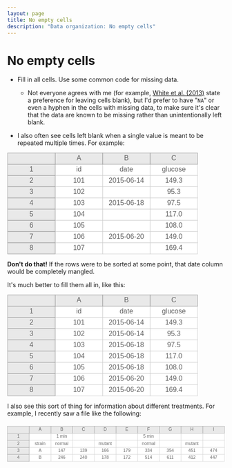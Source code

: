 ```yaml
---
layout: page
title: No empty cells
description: "Data organization: No empty cells"
---
```


# No empty cells

- Fill in all cells. Use some common code for missing data.

    - Not everyone agrees with me (for example,
[White et al. (2013)](http://library.queensu.ca/ojs/index.php/IEE/article/view/4608/4898)
state a preference for leaving cells blank), but I'd prefer to have
"`NA`" or even a hyphen in the cells with missing data, to make sure
it's clear that the data are known to be missing rather than
unintentionally left blank.

- I also often see cells left blank when a single value is meant to be
repeated multiple times. For example:

<?xml version="1.0" encoding="UTF-8"?>
<svg width="442px" height="236px" viewBox="0 0 442 236" preserveAspectRatio="xMinYmin meet" xmlns="http://www.w3.org/2000/svg" xmlns:xlink="http://www.w3.org/1999/xlink" version="1.1">
    <rect x="331" y="209" width="110" height="26" fill="white" stroke="#CECECE" stroke-width="1" />
    <text x="386" y="222" text-anchor="middle" dominant-baseline="middle" font-family="sans-serif" fill="#626262" font-size="16px" >169.4</text>
    <rect x="221" y="209" width="110" height="26" fill="white" stroke="#CECECE" stroke-width="1" />
    <text x="276" y="222" text-anchor="middle" dominant-baseline="middle" font-family="sans-serif" fill="#626262" font-size="16px" ></text>
    <rect x="111" y="209" width="110" height="26" fill="white" stroke="#CECECE" stroke-width="1" />
    <text x="166" y="222" text-anchor="middle" dominant-baseline="middle" font-family="sans-serif" fill="#626262" font-size="16px" >107</text>
    <rect x="1" y="209" width="110" height="26" fill="#E9E9E9" stroke="#969696" stroke-width="1" />
    <text x="56" y="222" text-anchor="middle" dominant-baseline="middle" font-family="sans-serif" fill="#626262" font-size="16px" >8</text>
    <rect x="331" y="183" width="110" height="26" fill="white" stroke="#CECECE" stroke-width="1" />
    <text x="386" y="196" text-anchor="middle" dominant-baseline="middle" font-family="sans-serif" fill="#626262" font-size="16px" >149.0</text>
    <rect x="221" y="183" width="110" height="26" fill="white" stroke="#CECECE" stroke-width="1" />
    <text x="276" y="196" text-anchor="middle" dominant-baseline="middle" font-family="sans-serif" fill="#626262" font-size="16px" >2015-06-20</text>
    <rect x="111" y="183" width="110" height="26" fill="white" stroke="#CECECE" stroke-width="1" />
    <text x="166" y="196" text-anchor="middle" dominant-baseline="middle" font-family="sans-serif" fill="#626262" font-size="16px" >106</text>
    <rect x="1" y="183" width="110" height="26" fill="#E9E9E9" stroke="#969696" stroke-width="1" />
    <text x="56" y="196" text-anchor="middle" dominant-baseline="middle" font-family="sans-serif" fill="#626262" font-size="16px" >7</text>
    <rect x="331" y="157" width="110" height="26" fill="white" stroke="#CECECE" stroke-width="1" />
    <text x="386" y="170" text-anchor="middle" dominant-baseline="middle" font-family="sans-serif" fill="#626262" font-size="16px" >108.0</text>
    <rect x="221" y="157" width="110" height="26" fill="white" stroke="#CECECE" stroke-width="1" />
    <text x="276" y="170" text-anchor="middle" dominant-baseline="middle" font-family="sans-serif" fill="#626262" font-size="16px" ></text>
    <rect x="111" y="157" width="110" height="26" fill="white" stroke="#CECECE" stroke-width="1" />
    <text x="166" y="170" text-anchor="middle" dominant-baseline="middle" font-family="sans-serif" fill="#626262" font-size="16px" >105</text>
    <rect x="1" y="157" width="110" height="26" fill="#E9E9E9" stroke="#969696" stroke-width="1" />
    <text x="56" y="170" text-anchor="middle" dominant-baseline="middle" font-family="sans-serif" fill="#626262" font-size="16px" >6</text>
    <rect x="331" y="131" width="110" height="26" fill="white" stroke="#CECECE" stroke-width="1" />
    <text x="386" y="144" text-anchor="middle" dominant-baseline="middle" font-family="sans-serif" fill="#626262" font-size="16px" >117.0</text>
    <rect x="221" y="131" width="110" height="26" fill="white" stroke="#CECECE" stroke-width="1" />
    <text x="276" y="144" text-anchor="middle" dominant-baseline="middle" font-family="sans-serif" fill="#626262" font-size="16px" ></text>
    <rect x="111" y="131" width="110" height="26" fill="white" stroke="#CECECE" stroke-width="1" />
    <text x="166" y="144" text-anchor="middle" dominant-baseline="middle" font-family="sans-serif" fill="#626262" font-size="16px" >104</text>
    <rect x="1" y="131" width="110" height="26" fill="#E9E9E9" stroke="#969696" stroke-width="1" />
    <text x="56" y="144" text-anchor="middle" dominant-baseline="middle" font-family="sans-serif" fill="#626262" font-size="16px" >5</text>
    <rect x="331" y="105" width="110" height="26" fill="white" stroke="#CECECE" stroke-width="1" />
    <text x="386" y="118" text-anchor="middle" dominant-baseline="middle" font-family="sans-serif" fill="#626262" font-size="16px" >97.5</text>
    <rect x="221" y="105" width="110" height="26" fill="white" stroke="#CECECE" stroke-width="1" />
    <text x="276" y="118" text-anchor="middle" dominant-baseline="middle" font-family="sans-serif" fill="#626262" font-size="16px" >2015-06-18</text>
    <rect x="111" y="105" width="110" height="26" fill="white" stroke="#CECECE" stroke-width="1" />
    <text x="166" y="118" text-anchor="middle" dominant-baseline="middle" font-family="sans-serif" fill="#626262" font-size="16px" >103</text>
    <rect x="1" y="105" width="110" height="26" fill="#E9E9E9" stroke="#969696" stroke-width="1" />
    <text x="56" y="118" text-anchor="middle" dominant-baseline="middle" font-family="sans-serif" fill="#626262" font-size="16px" >4</text>
    <rect x="331" y="79" width="110" height="26" fill="white" stroke="#CECECE" stroke-width="1" />
    <text x="386" y="92" text-anchor="middle" dominant-baseline="middle" font-family="sans-serif" fill="#626262" font-size="16px" >95.3</text>
    <rect x="221" y="79" width="110" height="26" fill="white" stroke="#CECECE" stroke-width="1" />
    <text x="276" y="92" text-anchor="middle" dominant-baseline="middle" font-family="sans-serif" fill="#626262" font-size="16px" ></text>
    <rect x="111" y="79" width="110" height="26" fill="white" stroke="#CECECE" stroke-width="1" />
    <text x="166" y="92" text-anchor="middle" dominant-baseline="middle" font-family="sans-serif" fill="#626262" font-size="16px" >102</text>
    <rect x="1" y="79" width="110" height="26" fill="#E9E9E9" stroke="#969696" stroke-width="1" />
    <text x="56" y="92" text-anchor="middle" dominant-baseline="middle" font-family="sans-serif" fill="#626262" font-size="16px" >3</text>
    <rect x="331" y="53" width="110" height="26" fill="white" stroke="#CECECE" stroke-width="1" />
    <text x="386" y="66" text-anchor="middle" dominant-baseline="middle" font-family="sans-serif" fill="#626262" font-size="16px" >149.3</text>
    <rect x="221" y="53" width="110" height="26" fill="white" stroke="#CECECE" stroke-width="1" />
    <text x="276" y="66" text-anchor="middle" dominant-baseline="middle" font-family="sans-serif" fill="#626262" font-size="16px" >2015-06-14</text>
    <rect x="111" y="53" width="110" height="26" fill="white" stroke="#CECECE" stroke-width="1" />
    <text x="166" y="66" text-anchor="middle" dominant-baseline="middle" font-family="sans-serif" fill="#626262" font-size="16px" >101</text>
    <rect x="1" y="53" width="110" height="26" fill="#E9E9E9" stroke="#969696" stroke-width="1" />
    <text x="56" y="66" text-anchor="middle" dominant-baseline="middle" font-family="sans-serif" fill="#626262" font-size="16px" >2</text>
    <rect x="331" y="27" width="110" height="26" fill="white" stroke="#CECECE" stroke-width="1" />
    <text x="386" y="40" text-anchor="middle" dominant-baseline="middle" font-family="sans-serif" fill="#626262" font-size="16px" >glucose</text>
    <rect x="221" y="27" width="110" height="26" fill="white" stroke="#CECECE" stroke-width="1" />
    <text x="276" y="40" text-anchor="middle" dominant-baseline="middle" font-family="sans-serif" fill="#626262" font-size="16px" >date</text>
    <rect x="111" y="27" width="110" height="26" fill="white" stroke="#CECECE" stroke-width="1" />
    <text x="166" y="40" text-anchor="middle" dominant-baseline="middle" font-family="sans-serif" fill="#626262" font-size="16px" >id</text>
    <rect x="1" y="27" width="110" height="26" fill="#E9E9E9" stroke="#969696" stroke-width="1" />
    <text x="56" y="40" text-anchor="middle" dominant-baseline="middle" font-family="sans-serif" fill="#626262" font-size="16px" >1</text>
    <rect x="331" y="1" width="110" height="26" fill="#E9E9E9" stroke="#969696" stroke-width="1" />
    <text x="386" y="14" text-anchor="middle" dominant-baseline="middle" font-family="sans-serif" fill="#626262" font-size="16px" >C</text>
    <rect x="221" y="1" width="110" height="26" fill="#E9E9E9" stroke="#969696" stroke-width="1" />
    <text x="276" y="14" text-anchor="middle" dominant-baseline="middle" font-family="sans-serif" fill="#626262" font-size="16px" >B</text>
    <rect x="111" y="1" width="110" height="26" fill="#E9E9E9" stroke="#969696" stroke-width="1" />
    <text x="166" y="14" text-anchor="middle" dominant-baseline="middle" font-family="sans-serif" fill="#626262" font-size="16px" >A</text>
    <rect x="1" y="1" width="110" height="26" fill="#E9E9E9" stroke="#969696" stroke-width="1" />
</svg>

**Don't do that!** If the rows were to be sorted at some point, that
date column would be completely mangled.

It's much better to fill them all in, like this:

<?xml version="1.0" encoding="UTF-8"?>
<svg width="442px" height="236px" viewBox="0 0 442 236" preserveAspectRatio="xMinYmin meet" xmlns="http://www.w3.org/2000/svg" xmlns:xlink="http://www.w3.org/1999/xlink" version="1.1">
    <rect x="331" y="209" width="110" height="26" fill="white" stroke="#CECECE" stroke-width="1" />
    <text x="386" y="222" text-anchor="middle" dominant-baseline="middle" font-family="sans-serif" fill="#626262" font-size="16px" >169.4</text>
    <rect x="221" y="209" width="110" height="26" fill="white" stroke="#CECECE" stroke-width="1" />
    <text x="276" y="222" text-anchor="middle" dominant-baseline="middle" font-family="sans-serif" fill="#626262" font-size="16px" >2015-06-20</text>
    <rect x="111" y="209" width="110" height="26" fill="white" stroke="#CECECE" stroke-width="1" />
    <text x="166" y="222" text-anchor="middle" dominant-baseline="middle" font-family="sans-serif" fill="#626262" font-size="16px" >107</text>
    <rect x="1" y="209" width="110" height="26" fill="#E9E9E9" stroke="#969696" stroke-width="1" />
    <text x="56" y="222" text-anchor="middle" dominant-baseline="middle" font-family="sans-serif" fill="#626262" font-size="16px" >8</text>
    <rect x="331" y="183" width="110" height="26" fill="white" stroke="#CECECE" stroke-width="1" />
    <text x="386" y="196" text-anchor="middle" dominant-baseline="middle" font-family="sans-serif" fill="#626262" font-size="16px" >149.0</text>
    <rect x="221" y="183" width="110" height="26" fill="white" stroke="#CECECE" stroke-width="1" />
    <text x="276" y="196" text-anchor="middle" dominant-baseline="middle" font-family="sans-serif" fill="#626262" font-size="16px" >2015-06-20</text>
    <rect x="111" y="183" width="110" height="26" fill="white" stroke="#CECECE" stroke-width="1" />
    <text x="166" y="196" text-anchor="middle" dominant-baseline="middle" font-family="sans-serif" fill="#626262" font-size="16px" >106</text>
    <rect x="1" y="183" width="110" height="26" fill="#E9E9E9" stroke="#969696" stroke-width="1" />
    <text x="56" y="196" text-anchor="middle" dominant-baseline="middle" font-family="sans-serif" fill="#626262" font-size="16px" >7</text>
    <rect x="331" y="157" width="110" height="26" fill="white" stroke="#CECECE" stroke-width="1" />
    <text x="386" y="170" text-anchor="middle" dominant-baseline="middle" font-family="sans-serif" fill="#626262" font-size="16px" >108.0</text>
    <rect x="221" y="157" width="110" height="26" fill="white" stroke="#CECECE" stroke-width="1" />
    <text x="276" y="170" text-anchor="middle" dominant-baseline="middle" font-family="sans-serif" fill="#626262" font-size="16px" >2015-06-18</text>
    <rect x="111" y="157" width="110" height="26" fill="white" stroke="#CECECE" stroke-width="1" />
    <text x="166" y="170" text-anchor="middle" dominant-baseline="middle" font-family="sans-serif" fill="#626262" font-size="16px" >105</text>
    <rect x="1" y="157" width="110" height="26" fill="#E9E9E9" stroke="#969696" stroke-width="1" />
    <text x="56" y="170" text-anchor="middle" dominant-baseline="middle" font-family="sans-serif" fill="#626262" font-size="16px" >6</text>
    <rect x="331" y="131" width="110" height="26" fill="white" stroke="#CECECE" stroke-width="1" />
    <text x="386" y="144" text-anchor="middle" dominant-baseline="middle" font-family="sans-serif" fill="#626262" font-size="16px" >117.0</text>
    <rect x="221" y="131" width="110" height="26" fill="white" stroke="#CECECE" stroke-width="1" />
    <text x="276" y="144" text-anchor="middle" dominant-baseline="middle" font-family="sans-serif" fill="#626262" font-size="16px" >2015-06-18</text>
    <rect x="111" y="131" width="110" height="26" fill="white" stroke="#CECECE" stroke-width="1" />
    <text x="166" y="144" text-anchor="middle" dominant-baseline="middle" font-family="sans-serif" fill="#626262" font-size="16px" >104</text>
    <rect x="1" y="131" width="110" height="26" fill="#E9E9E9" stroke="#969696" stroke-width="1" />
    <text x="56" y="144" text-anchor="middle" dominant-baseline="middle" font-family="sans-serif" fill="#626262" font-size="16px" >5</text>
    <rect x="331" y="105" width="110" height="26" fill="white" stroke="#CECECE" stroke-width="1" />
    <text x="386" y="118" text-anchor="middle" dominant-baseline="middle" font-family="sans-serif" fill="#626262" font-size="16px" >97.5</text>
    <rect x="221" y="105" width="110" height="26" fill="white" stroke="#CECECE" stroke-width="1" />
    <text x="276" y="118" text-anchor="middle" dominant-baseline="middle" font-family="sans-serif" fill="#626262" font-size="16px" >2015-06-18</text>
    <rect x="111" y="105" width="110" height="26" fill="white" stroke="#CECECE" stroke-width="1" />
    <text x="166" y="118" text-anchor="middle" dominant-baseline="middle" font-family="sans-serif" fill="#626262" font-size="16px" >103</text>
    <rect x="1" y="105" width="110" height="26" fill="#E9E9E9" stroke="#969696" stroke-width="1" />
    <text x="56" y="118" text-anchor="middle" dominant-baseline="middle" font-family="sans-serif" fill="#626262" font-size="16px" >4</text>
    <rect x="331" y="79" width="110" height="26" fill="white" stroke="#CECECE" stroke-width="1" />
    <text x="386" y="92" text-anchor="middle" dominant-baseline="middle" font-family="sans-serif" fill="#626262" font-size="16px" >95.3</text>
    <rect x="221" y="79" width="110" height="26" fill="white" stroke="#CECECE" stroke-width="1" />
    <text x="276" y="92" text-anchor="middle" dominant-baseline="middle" font-family="sans-serif" fill="#626262" font-size="16px" >2015-06-14</text>
    <rect x="111" y="79" width="110" height="26" fill="white" stroke="#CECECE" stroke-width="1" />
    <text x="166" y="92" text-anchor="middle" dominant-baseline="middle" font-family="sans-serif" fill="#626262" font-size="16px" >102</text>
    <rect x="1" y="79" width="110" height="26" fill="#E9E9E9" stroke="#969696" stroke-width="1" />
    <text x="56" y="92" text-anchor="middle" dominant-baseline="middle" font-family="sans-serif" fill="#626262" font-size="16px" >3</text>
    <rect x="331" y="53" width="110" height="26" fill="white" stroke="#CECECE" stroke-width="1" />
    <text x="386" y="66" text-anchor="middle" dominant-baseline="middle" font-family="sans-serif" fill="#626262" font-size="16px" >149.3</text>
    <rect x="221" y="53" width="110" height="26" fill="white" stroke="#CECECE" stroke-width="1" />
    <text x="276" y="66" text-anchor="middle" dominant-baseline="middle" font-family="sans-serif" fill="#626262" font-size="16px" >2015-06-14</text>
    <rect x="111" y="53" width="110" height="26" fill="white" stroke="#CECECE" stroke-width="1" />
    <text x="166" y="66" text-anchor="middle" dominant-baseline="middle" font-family="sans-serif" fill="#626262" font-size="16px" >101</text>
    <rect x="1" y="53" width="110" height="26" fill="#E9E9E9" stroke="#969696" stroke-width="1" />
    <text x="56" y="66" text-anchor="middle" dominant-baseline="middle" font-family="sans-serif" fill="#626262" font-size="16px" >2</text>
    <rect x="331" y="27" width="110" height="26" fill="white" stroke="#CECECE" stroke-width="1" />
    <text x="386" y="40" text-anchor="middle" dominant-baseline="middle" font-family="sans-serif" fill="#626262" font-size="16px" >glucose</text>
    <rect x="221" y="27" width="110" height="26" fill="white" stroke="#CECECE" stroke-width="1" />
    <text x="276" y="40" text-anchor="middle" dominant-baseline="middle" font-family="sans-serif" fill="#626262" font-size="16px" >date</text>
    <rect x="111" y="27" width="110" height="26" fill="white" stroke="#CECECE" stroke-width="1" />
    <text x="166" y="40" text-anchor="middle" dominant-baseline="middle" font-family="sans-serif" fill="#626262" font-size="16px" >id</text>
    <rect x="1" y="27" width="110" height="26" fill="#E9E9E9" stroke="#969696" stroke-width="1" />
    <text x="56" y="40" text-anchor="middle" dominant-baseline="middle" font-family="sans-serif" fill="#626262" font-size="16px" >1</text>
    <rect x="331" y="1" width="110" height="26" fill="#E9E9E9" stroke="#969696" stroke-width="1" />
    <text x="386" y="14" text-anchor="middle" dominant-baseline="middle" font-family="sans-serif" fill="#626262" font-size="16px" >C</text>
    <rect x="221" y="1" width="110" height="26" fill="#E9E9E9" stroke="#969696" stroke-width="1" />
    <text x="276" y="14" text-anchor="middle" dominant-baseline="middle" font-family="sans-serif" fill="#626262" font-size="16px" >B</text>
    <rect x="111" y="1" width="110" height="26" fill="#E9E9E9" stroke="#969696" stroke-width="1" />
    <text x="166" y="14" text-anchor="middle" dominant-baseline="middle" font-family="sans-serif" fill="#626262" font-size="16px" >A</text>
    <rect x="1" y="1" width="110" height="26" fill="#E9E9E9" stroke="#969696" stroke-width="1" />
</svg>

I also see this sort of thing for information about different
treatments. For example, I recently saw a file like the following:

<?xml version="1.0" encoding="UTF-8"?>
<svg width="692px" height="132px" viewBox="0 0 802 132" preserveAspectRatio="xMinYmin meet" xmlns="http://www.w3.org/2000/svg" xmlns:xlink="http://www.w3.org/1999/xlink" version="1.1">
    <rect x="721" y="105" width="80" height="26" fill="white" stroke="#CECECE" stroke-width="1" />
    <text x="761" y="118" text-anchor="middle" dominant-baseline="middle" font-family="sans-serif" fill="#626262" font-size="16px" >447</text>
    <rect x="641" y="105" width="80" height="26" fill="white" stroke="#CECECE" stroke-width="1" />
    <text x="681" y="118" text-anchor="middle" dominant-baseline="middle" font-family="sans-serif" fill="#626262" font-size="16px" >412</text>
    <rect x="561" y="105" width="80" height="26" fill="white" stroke="#CECECE" stroke-width="1" />
    <text x="601" y="118" text-anchor="middle" dominant-baseline="middle" font-family="sans-serif" fill="#626262" font-size="16px" >611</text>
    <rect x="481" y="105" width="80" height="26" fill="white" stroke="#CECECE" stroke-width="1" />
    <text x="521" y="118" text-anchor="middle" dominant-baseline="middle" font-family="sans-serif" fill="#626262" font-size="16px" >514</text>
    <rect x="401" y="105" width="80" height="26" fill="white" stroke="#CECECE" stroke-width="1" />
    <text x="441" y="118" text-anchor="middle" dominant-baseline="middle" font-family="sans-serif" fill="#626262" font-size="16px" >172</text>
    <rect x="321" y="105" width="80" height="26" fill="white" stroke="#CECECE" stroke-width="1" />
    <text x="361" y="118" text-anchor="middle" dominant-baseline="middle" font-family="sans-serif" fill="#626262" font-size="16px" >178</text>
    <rect x="241" y="105" width="80" height="26" fill="white" stroke="#CECECE" stroke-width="1" />
    <text x="281" y="118" text-anchor="middle" dominant-baseline="middle" font-family="sans-serif" fill="#626262" font-size="16px" >240</text>
    <rect x="161" y="105" width="80" height="26" fill="white" stroke="#CECECE" stroke-width="1" />
    <text x="201" y="118" text-anchor="middle" dominant-baseline="middle" font-family="sans-serif" fill="#626262" font-size="16px" >246</text>
    <rect x="81" y="105" width="80" height="26" fill="white" stroke="#CECECE" stroke-width="1" />
    <text x="121" y="118" text-anchor="middle" dominant-baseline="middle" font-family="sans-serif" fill="#626262" font-size="16px" >B</text>
    <rect x="1" y="105" width="80" height="26" fill="#E9E9E9" stroke="#969696" stroke-width="1" />
    <text x="41" y="118" text-anchor="middle" dominant-baseline="middle" font-family="sans-serif" fill="#626262" font-size="16px" >4</text>
    <rect x="721" y="79" width="80" height="26" fill="white" stroke="#CECECE" stroke-width="1" />
    <text x="761" y="92" text-anchor="middle" dominant-baseline="middle" font-family="sans-serif" fill="#626262" font-size="16px" >474</text>
    <rect x="641" y="79" width="80" height="26" fill="white" stroke="#CECECE" stroke-width="1" />
    <text x="681" y="92" text-anchor="middle" dominant-baseline="middle" font-family="sans-serif" fill="#626262" font-size="16px" >451</text>
    <rect x="561" y="79" width="80" height="26" fill="white" stroke="#CECECE" stroke-width="1" />
    <text x="601" y="92" text-anchor="middle" dominant-baseline="middle" font-family="sans-serif" fill="#626262" font-size="16px" >354</text>
    <rect x="481" y="79" width="80" height="26" fill="white" stroke="#CECECE" stroke-width="1" />
    <text x="521" y="92" text-anchor="middle" dominant-baseline="middle" font-family="sans-serif" fill="#626262" font-size="16px" >334</text>
    <rect x="401" y="79" width="80" height="26" fill="white" stroke="#CECECE" stroke-width="1" />
    <text x="441" y="92" text-anchor="middle" dominant-baseline="middle" font-family="sans-serif" fill="#626262" font-size="16px" >179</text>
    <rect x="321" y="79" width="80" height="26" fill="white" stroke="#CECECE" stroke-width="1" />
    <text x="361" y="92" text-anchor="middle" dominant-baseline="middle" font-family="sans-serif" fill="#626262" font-size="16px" >166</text>
    <rect x="241" y="79" width="80" height="26" fill="white" stroke="#CECECE" stroke-width="1" />
    <text x="281" y="92" text-anchor="middle" dominant-baseline="middle" font-family="sans-serif" fill="#626262" font-size="16px" >139</text>
    <rect x="161" y="79" width="80" height="26" fill="white" stroke="#CECECE" stroke-width="1" />
    <text x="201" y="92" text-anchor="middle" dominant-baseline="middle" font-family="sans-serif" fill="#626262" font-size="16px" >147</text>
    <rect x="81" y="79" width="80" height="26" fill="white" stroke="#CECECE" stroke-width="1" />
    <text x="121" y="92" text-anchor="middle" dominant-baseline="middle" font-family="sans-serif" fill="#626262" font-size="16px" >A</text>
    <rect x="1" y="79" width="80" height="26" fill="#E9E9E9" stroke="#969696" stroke-width="1" />
    <text x="41" y="92" text-anchor="middle" dominant-baseline="middle" font-family="sans-serif" fill="#626262" font-size="16px" >3</text>
    <rect x="721" y="53" width="80" height="26" fill="white" stroke="#CECECE" stroke-width="1" />
    <text x="761" y="66" text-anchor="middle" dominant-baseline="middle" font-family="sans-serif" fill="#626262" font-size="16px" ></text>
    <rect x="641" y="53" width="80" height="26" fill="white" stroke="#CECECE" stroke-width="1" />
    <text x="681" y="66" text-anchor="middle" dominant-baseline="middle" font-family="sans-serif" fill="#626262" font-size="16px" >mutant</text>
    <rect x="561" y="53" width="80" height="26" fill="white" stroke="#CECECE" stroke-width="1" />
    <text x="601" y="66" text-anchor="middle" dominant-baseline="middle" font-family="sans-serif" fill="#626262" font-size="16px" ></text>
    <rect x="481" y="53" width="80" height="26" fill="white" stroke="#CECECE" stroke-width="1" />
    <text x="521" y="66" text-anchor="middle" dominant-baseline="middle" font-family="sans-serif" fill="#626262" font-size="16px" >normal</text>
    <rect x="401" y="53" width="80" height="26" fill="white" stroke="#CECECE" stroke-width="1" />
    <text x="441" y="66" text-anchor="middle" dominant-baseline="middle" font-family="sans-serif" fill="#626262" font-size="16px" ></text>
    <rect x="321" y="53" width="80" height="26" fill="white" stroke="#CECECE" stroke-width="1" />
    <text x="361" y="66" text-anchor="middle" dominant-baseline="middle" font-family="sans-serif" fill="#626262" font-size="16px" >mutant</text>
    <rect x="241" y="53" width="80" height="26" fill="white" stroke="#CECECE" stroke-width="1" />
    <text x="281" y="66" text-anchor="middle" dominant-baseline="middle" font-family="sans-serif" fill="#626262" font-size="16px" ></text>
    <rect x="161" y="53" width="80" height="26" fill="white" stroke="#CECECE" stroke-width="1" />
    <text x="201" y="66" text-anchor="middle" dominant-baseline="middle" font-family="sans-serif" fill="#626262" font-size="16px" >normal</text>
    <rect x="81" y="53" width="80" height="26" fill="white" stroke="#CECECE" stroke-width="1" />
    <text x="121" y="66" text-anchor="middle" dominant-baseline="middle" font-family="sans-serif" fill="#626262" font-size="16px" >strain</text>
    <rect x="1" y="53" width="80" height="26" fill="#E9E9E9" stroke="#969696" stroke-width="1" />
    <text x="41" y="66" text-anchor="middle" dominant-baseline="middle" font-family="sans-serif" fill="#626262" font-size="16px" >2</text>
    <rect x="721" y="27" width="80" height="26" fill="white" stroke="#CECECE" stroke-width="1" />
    <text x="761" y="40" text-anchor="middle" dominant-baseline="middle" font-family="sans-serif" fill="#626262" font-size="16px" ></text>
    <rect x="641" y="27" width="80" height="26" fill="white" stroke="#CECECE" stroke-width="1" />
    <text x="681" y="40" text-anchor="middle" dominant-baseline="middle" font-family="sans-serif" fill="#626262" font-size="16px" ></text>
    <rect x="561" y="27" width="80" height="26" fill="white" stroke="#CECECE" stroke-width="1" />
    <text x="601" y="40" text-anchor="middle" dominant-baseline="middle" font-family="sans-serif" fill="#626262" font-size="16px" ></text>
    <rect x="481" y="27" width="80" height="26" fill="white" stroke="#CECECE" stroke-width="1" />
    <text x="521" y="40" text-anchor="middle" dominant-baseline="middle" font-family="sans-serif" fill="#626262" font-size="16px" >5 min</text>
    <rect x="401" y="27" width="80" height="26" fill="white" stroke="#CECECE" stroke-width="1" />
    <text x="441" y="40" text-anchor="middle" dominant-baseline="middle" font-family="sans-serif" fill="#626262" font-size="16px" ></text>
    <rect x="321" y="27" width="80" height="26" fill="white" stroke="#CECECE" stroke-width="1" />
    <text x="361" y="40" text-anchor="middle" dominant-baseline="middle" font-family="sans-serif" fill="#626262" font-size="16px" ></text>
    <rect x="241" y="27" width="80" height="26" fill="white" stroke="#CECECE" stroke-width="1" />
    <text x="281" y="40" text-anchor="middle" dominant-baseline="middle" font-family="sans-serif" fill="#626262" font-size="16px" ></text>
    <rect x="161" y="27" width="80" height="26" fill="white" stroke="#CECECE" stroke-width="1" />
    <text x="201" y="40" text-anchor="middle" dominant-baseline="middle" font-family="sans-serif" fill="#626262" font-size="16px" >1 min</text>
    <rect x="81" y="27" width="80" height="26" fill="white" stroke="#CECECE" stroke-width="1" />
    <text x="121" y="40" text-anchor="middle" dominant-baseline="middle" font-family="sans-serif" fill="#626262" font-size="16px" ></text>
    <rect x="1" y="27" width="80" height="26" fill="#E9E9E9" stroke="#969696" stroke-width="1" />
    <text x="41" y="40" text-anchor="middle" dominant-baseline="middle" font-family="sans-serif" fill="#626262" font-size="16px" >1</text>
    <rect x="721" y="1" width="80" height="26" fill="#E9E9E9" stroke="#969696" stroke-width="1" />
    <text x="761" y="14" text-anchor="middle" dominant-baseline="middle" font-family="sans-serif" fill="#626262" font-size="16px" >I</text>
    <rect x="641" y="1" width="80" height="26" fill="#E9E9E9" stroke="#969696" stroke-width="1" />
    <text x="681" y="14" text-anchor="middle" dominant-baseline="middle" font-family="sans-serif" fill="#626262" font-size="16px" >H</text>
    <rect x="561" y="1" width="80" height="26" fill="#E9E9E9" stroke="#969696" stroke-width="1" />
    <text x="601" y="14" text-anchor="middle" dominant-baseline="middle" font-family="sans-serif" fill="#626262" font-size="16px" >G</text>
    <rect x="481" y="1" width="80" height="26" fill="#E9E9E9" stroke="#969696" stroke-width="1" />
    <text x="521" y="14" text-anchor="middle" dominant-baseline="middle" font-family="sans-serif" fill="#626262" font-size="16px" >F</text>
    <rect x="401" y="1" width="80" height="26" fill="#E9E9E9" stroke="#969696" stroke-width="1" />
    <text x="441" y="14" text-anchor="middle" dominant-baseline="middle" font-family="sans-serif" fill="#626262" font-size="16px" >E</text>
    <rect x="321" y="1" width="80" height="26" fill="#E9E9E9" stroke="#969696" stroke-width="1" />
    <text x="361" y="14" text-anchor="middle" dominant-baseline="middle" font-family="sans-serif" fill="#626262" font-size="16px" >D</text>
    <rect x="241" y="1" width="80" height="26" fill="#E9E9E9" stroke="#969696" stroke-width="1" />
    <text x="281" y="14" text-anchor="middle" dominant-baseline="middle" font-family="sans-serif" fill="#626262" font-size="16px" >C</text>
    <rect x="161" y="1" width="80" height="26" fill="#E9E9E9" stroke="#969696" stroke-width="1" />
    <text x="201" y="14" text-anchor="middle" dominant-baseline="middle" font-family="sans-serif" fill="#626262" font-size="16px" >B</text>
    <rect x="81" y="1" width="80" height="26" fill="#E9E9E9" stroke="#969696" stroke-width="1" />
    <text x="121" y="14" text-anchor="middle" dominant-baseline="middle" font-family="sans-serif" fill="#626262" font-size="16px" >A</text>
    <rect x="1" y="1" width="80" height="26" fill="#E9E9E9" stroke="#969696" stroke-width="1" />
</svg>


